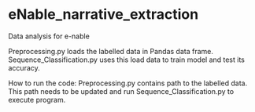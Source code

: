 # eNable_narrative_extraction

Data analysis for e-nable

Preprocessing.py loads the labelled data in Pandas data frame. 
Sequence_Classification.py uses this load data to train model and test its accuracy.

How to run the code:
Preprocessing.py contains path to the labelled data. This path needs to be updated and run Sequence_Classification.py to execute program.

